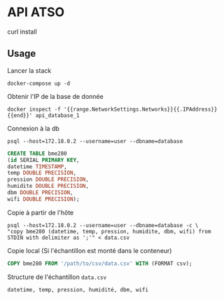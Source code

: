 # API ATSO
curl				install

## Usage

Lancer la stack
```
docker-compose up -d
```

Obtenir l'IP de la base de donnée
```
docker inspect -f '{{range.NetworkSettings.Networks}}{{.IPAddress}}{{end}}' api_database_1
```

Connexion à la db
```
psql --host=172.18.0.2 --username=user --dbname=database
```

```sql
CREATE TABLE bme280
(id SERIAL PRIMARY KEY,
datetime TIMESTAMP,
temp DOUBLE PRECISION,
pression DOUBLE PRECISION,
humidite DOUBLE PRECISION,
dbm DOUBLE PRECISION,
wifi DOUBLE PRECISION);
```

Copie à partir de l'hôte
```
psql --host=172.18.0.2 --username=user --dbname=database -c \
"copy bme280 (datetime, temp, pression, humidite, dbm, wifi) from STDIN with delimiter as ';'" < data.csv
```

Copie local (Si l'échantillon est monté dans le conteneur)
```SQL
COPY bme280 FROM '/path/to/csv/data.csv' WITH (FORMAT csv);
```

Structure de l'échantillon `data.csv`
```
datetime, temp, pression, humidité, dbm, wifi
```
